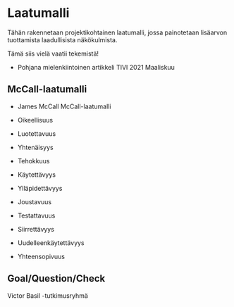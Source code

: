 # Laatumalli

Tähän rakennetaan projektikohtainen laatumalli, jossa painotetaan lisäarvon tuottamista laadullisista näkökulmista.

Tämä siis vielä vaatii tekemistä!

* Pohjana mielenkiintoinen artikkeli TIVI 2021 Maaliskuu

## McCall-laatumalli

* James McCall McCall-laatumalli

* Oikeellisuus
* Luotettavuus
* Yhtenäisyys
* Tehokkuus
* Käytettävyys
* Ylläpidettävyys
* Joustavuus
* Testattavuus
* Siirrettävyys
* Uudelleenkäytettävyys
* Yhteensopivuus

## Goal/Question/Check

Victor Basil -tutkimusryhmä
